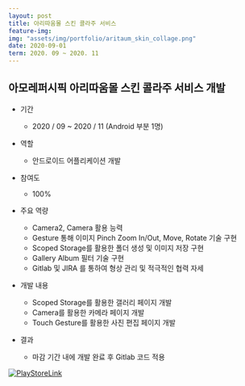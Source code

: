 ```yaml
---
layout: post
title: 아리따움몰 스킨 콜라주 서비스
feature-img: 
img: "assets/img/portfolio/aritaum_skin_collage.png"
date: 2020-09-01
term: 2020. 09 ~ 2020. 11
---
```


## 아모레퍼시픽 아리따움몰 스킨 콜라주 서비스 개발

* 기간
    - 2020 / 09 ~ 2020 / 11 (Android 부분 1명)
    
* 역할
    - 안드로이드 어플리케이션 개발
    
* 참여도
    - 100%
    
* 주요 역량
    - Camera2, Camera 활용 능력 
    - Gesture 통해 이미지 Pinch Zoom In/Out, Move, Rotate 기술 구현
    - Scoped Storage를 활용한 폴더 생성 및 이미지 저장 구현
    - Gallery Album 필터 기술 구현
    - Gitlab 및 JIRA 를 통하여 형상 관리 및 적극적인 협력 자세
    
* 개발 내용
    - Scoped Storage를 활용한 갤러리 페이지 개발
    - Camera를 활용한 카메라 페이지 개발
    - Touch Gesture를 활용한 사진 편집 페이지 개발
    
* 결과
    - 마감 기간 내에 개발 완료 후 Gitlab 코드 적용

[![PlayStoreLink]()](https://bit.ly/37kvSbd)
